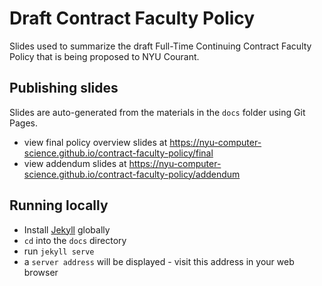 # Draft Contract Faculty Policy

Slides used to summarize the draft Full-Time Continuing Contract Faculty Policy that is being proposed to NYU Courant.

## Publishing slides

Slides are auto-generated from the materials in the `docs` folder using Git Pages.

- view final policy overview slides at https://nyu-computer-science.github.io/contract-faculty-policy/final
- view addendum slides at https://nyu-computer-science.github.io/contract-faculty-policy/addendum

## Running locally

- Install [Jekyll](https://jekyllrb.com/) globally
- `cd` into the `docs` directory
- run `jekyll serve`
- a `server address` will be displayed - visit this address in your web browser
